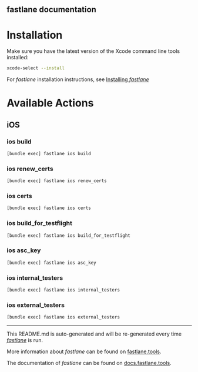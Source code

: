 fastlane documentation
----

# Installation

Make sure you have the latest version of the Xcode command line tools installed:

```sh
xcode-select --install
```

For _fastlane_ installation instructions, see [Installing _fastlane_](https://docs.fastlane.tools/#installing-fastlane)

# Available Actions

## iOS

### ios build

```sh
[bundle exec] fastlane ios build
```



### ios renew_certs

```sh
[bundle exec] fastlane ios renew_certs
```



### ios certs

```sh
[bundle exec] fastlane ios certs
```



### ios build_for_testflight

```sh
[bundle exec] fastlane ios build_for_testflight
```



### ios asc_key

```sh
[bundle exec] fastlane ios asc_key
```



### ios internal_testers

```sh
[bundle exec] fastlane ios internal_testers
```



### ios external_testers

```sh
[bundle exec] fastlane ios external_testers
```



----

This README.md is auto-generated and will be re-generated every time [_fastlane_](https://fastlane.tools) is run.

More information about _fastlane_ can be found on [fastlane.tools](https://fastlane.tools).

The documentation of _fastlane_ can be found on [docs.fastlane.tools](https://docs.fastlane.tools).
